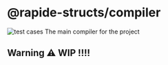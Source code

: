 # @rapide-structs/compiler
![test cases](https://github.com/Borrus-sudo/rapide-structs/actions/workflows/test.yml/badge.svg)
The main compiler for the project
## Warning ⚠ WIP !!!!
